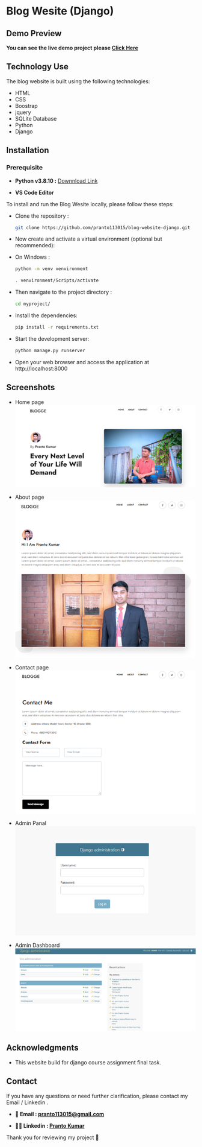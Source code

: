 # Blog Wesite (Django)


## Demo Preview

**You can see the live demo project please [Click Here](https://pkcse.pythonanywhere.com/)**

## Technology Use
The blog website is built using the following technologies:

- HTML
- CSS
- Boostrap
- jquery
- SQLite Database
- Python
- Django

## Installation

### Prerequisite

- **Python v3.8.10 :**  [Downnload Link](https://www.python.org/ftp/python/3.8.10/python-3.8.10-amd64.exe)

- **VS Code Editor**  

To install and run the Blog Wesite locally, please follow these steps:
- Clone the repository : 

    ```sh
    git clone https://github.com/pranto113015/blog-website-django.git
    ```
- Now create and activate a virtual environment (optional but recommended): 
   
- On Windows :     
    ```sh
    python -m venv venvironment
    ```
    ```sh
    . venvironment/Scripts/activate
    ```
- Then navigate to the project directory : 
    ```sh
    cd myproject/
    ```
- Install the dependencies: 
    ```sh
    pip install -r requirements.txt
    ```
- Start the development server: 
    ```sh
    python manage.py runserver
    ```
- Open your web browser and access the application at http://localhost:8000

## Screenshots
- Home page
![Home page](./myapp/static/images/home.png)

- About page
![About page](./myapp/static/images/about.png)

- Contact page
![Contact page](./myapp/static/images/contact.png)

- Admin Panal
![Admin Panal](./myapp/static/images/adminpanal.png)

- Admin Dashboard
![Admin dashboard](./myapp/static/images/admindashboard.png)



## Acknowledgments
- This website build for django course assignment final task.


## Contact

If you have any questions or need further clarification, please contact my Email / Linkedin .

- **💌 Email : pranto113015@gmail.com**

- **🕵️‍♂️ Linkedin : [Pranto Kumar](https://www.linkedin.com/in/pranto-kumar-a326801b3/)**

Thank you for reviewing my project 💙